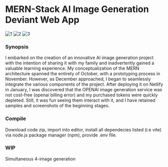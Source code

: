 # MERN-Stack AI Image Generation Deviant Web App

![1](https://user-images.githubusercontent.com/97220909/220256691-3da87f81-5077-4d9b-aa33-61ac3dec6689.png)
![2](https://user-images.githubusercontent.com/97220909/220256696-0b083a7d-1fca-417a-a749-72e690377093.png)
![3](https://user-images.githubusercontent.com/97220909/220256698-9573ff6f-f7b5-43a4-b09f-edcbf999d2dd.png)

### Synopsis 
I embarked on the creation of an innovative AI image generation project with the intention of sharing it with my family and inadvertently gained a valuable learning experience. My conceptualization of the MERN architecture spanned the entirety of October, with a prototyping process in November. However, as December approached, I began to seamlessly integrate the various components of the project. After deploying it on Netlify in January, I was discovered that the OPENAI image generation service was not cost-free (openai billing error) and my purchased tokens were quickly depleted. Still, it was fun seeing them interact with it, and I have retained samples and screenshots of the beginning stages.

### Compile

Download code zip, import into editor, install all dependecies listed (i.e vite) via node.js package manager (npm), provide .env file.

### WIP

Simultaneous 4-image generation
